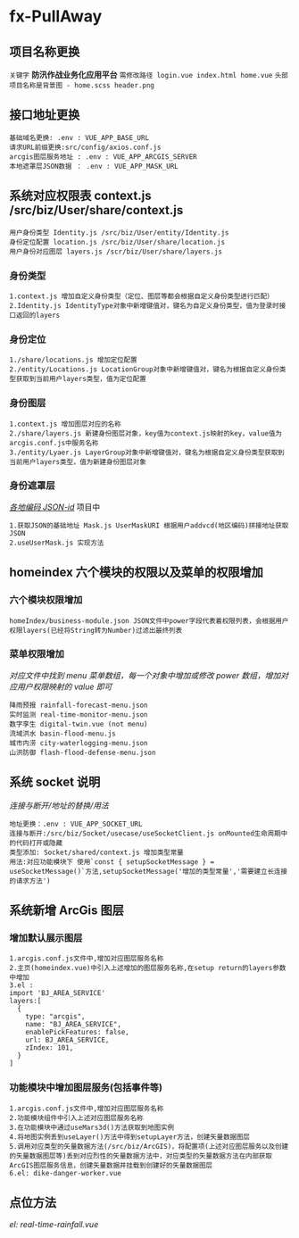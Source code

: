 <!--
 * @FilePath: \undefinede:\前端\fx-full-away\README.md
 * @Author: zhangxin
 * @Date: 2022-09-02 09:46:03
 * @LastEditors: zhangxin
 * @LastEditTime: 2022-09-14 14:05:24
 * @Description:
-->

# fx-PullAway

## 项目名称更换

`关键字` **防汛作战业务化应用平台**
`需修改路径 login.vue index.html home.vue`
`头部项目名称是背景图 - home.scss header.png`

## 接口地址更换

```
基础域名更换: .env : VUE_APP_BASE_URL
请求URL前缀更换:src/config/axios.conf.js
arcgis图层服务地址 : .env : VUE_APP_ARCGIS_SERVER
本地遮罩层JSON数据 ： .env : VUE_APP_MASK_URL
```

## 系统对应权限表 context.js /src/biz/User/share/context.js

```
用户身份类型 Identity.js /src/biz/User/entity/Identity.js
身份定位配置 location.js /src/biz/User/share/location.js
用户身份对应图层 layers.js /scr/biz/User/share/layers.js
```

### 身份类型

```
1.context.js 增加自定义身份类型（定位、图层等都会根据自定义身份类型进行匹配）
2.Identity.js IdentityType对象中新增键值对，键名为自定义身份类型，值为登录时接口返回的layers
```

### 身份定位

```
1./share/locations.js 增加定位配置
2./entity/Locations.js LocationGroup对象中新增键值对，键名为根据自定义身份类型获取到当前用户layers类型，值为定位配置
```

### 身份图层

```
1.context.js 增加图层对应的名称
2./share/layers.js 新建身份图层对象，key值为context.js映射的key，value值为arcgis.conf.js中服务名称
3./entity/Lyaer.js LayerGroup对象中新增键值对，键名为根据自定义身份类型获取到当前用户layers类型，值为新建身份图层对象
```

### 身份遮罩层

_[各地编码 JSON-id](https://gist.github.com/axiaoxin/51f32349802b199323b7)_
项目中

```
1.获取JSON的基础地址 Mask.js UserMaskURI 根据用户addvcd(地区编码)拼接地址获取JSON
2.useUserMask.js 实现方法
```

## homeindex 六个模块的权限以及菜单的权限增加

### 六个模块权限增加

```
homeIndex/business-module.json JSON文件中power字段代表着权限列表，会根据用户权限layers(已经将String转为Number)过滤出最终列表
```

### 菜单权限增加

_对应文件中找到 menu 菜单数组，每一个对象中增加或修改 power 数组，增加对应用户权限映射的 value 即可_

```
降雨预报 rainfall-forecast-menu.json
实时监测 real-time-monitor-menu.json
数字孪生 digital-twin.vue (not menu)
流域洪水 basin-flood-menu.js
城市内涝 city-waterlogging-menu.json
山洪防御 flash-flood-defense-menu.json
```

## 系统 socket 说明

_连接与断开/地址的替换/用法_

```
地址更换：.env : VUE_APP_SOCKET_URL
连接与断开:/src/biz/Socket/usecase/useSocketClient.js onMounted生命周期中的代码打开或隐藏
类型添加: Socket/shared/context.js 增加类型常量
用法:对应功能模块下 使用`const { setupSocketMessage } = useSocketMessage()`方法,setupSocketMessage('增加的类型常量','需要建立长连接的请求方法')
```

## 系统新增 ArcGis 图层

### 增加默认展示图层

```
1.arcgis.conf.js文件中,增加对应图层服务名称
2.主页(homeindex.vue)中引入上述增加的图层服务名称,在setup return的layers参数中增加
3.el :
import 'BJ_AREA_SERVICE'
layers:[
  {
    type: "arcgis",
    name: "BJ_AREA_SERVICE",
    enablePickFeatures: false,
    url: BJ_AREA_SERVICE,
    zIndex: 101,
  }
]
```

### 功能模块中增加图层服务(包括事件等)

```
1.arcgis.conf.js文件中,增加对应图层服务名称
2.功能模块组件中引入上述对应图层服务名称
3.在功能模块中通过useMars3d()方法获取到地图实例
4.将地图实例丢到useLayer()方法中得到setupLayer方法，创建矢量数据图层
5.调用对应类型的矢量数据方法(/src/biz/ArcGIS)，将配置项(上述对应图层服务以及创建的矢量数据图层等)丢到对应烈性的矢量数据方法中，对应类型的矢量数据方法在内部获取ArcGIS图层服务信息，创建矢量数据并挂载到创建好的矢量数据图层
6.el: dike-danger-worker.vue
```

## 点位方法

_el: real-time-rainfall.vue_

